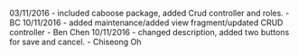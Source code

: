 03/11/2016 - included caboose package, added Crud controller and roles. -BC
10/11/2016 - added maintenance/added view fragment/updated CRUD controller - Ben Chen
10/11/2016 - changed description, added two buttons for save and cancel. - Chiseong Oh